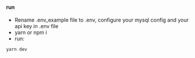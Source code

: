 #### run
+ Rename .env_example file to .env, configure your mysql config and your api key in .env file
+ yarn or npm i
+ run:
```
yarn dev
```

